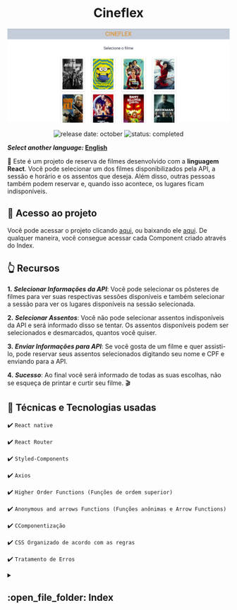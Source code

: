 <h1 align="center">Cineflex</h1>


![Project initial page](/public/images/home.png)


<p align="center">
  <img src="https://img.shields.io/badge/lançamento-outubro-blue?style=for-the-badge" alt="release date: october" />
  <img src="https://img.shields.io/badge/status-completo-brightgreen?style=for-the-badge" alt="status: completed"/>
</p>

**_Select another language:_ [English](https://github.com/daniel-bernardino747/Cineflex#readme)**

:page_facing_up: Este é um projeto de reserva de filmes desenvolvido com a **linguagem React**. Você pode selecionar um dos filmes disponibilizados pela API, a sessão e horário e os assentos que deseja. Além disso, outras pessoas também podem reservar e, quando isso acontece, os lugares ficam indisponíveis.

## :link: Acesso ao projeto

Você pode acessar o projeto clicando [aqui](https://github.com/daniel-bernardino747/Cineflex), ou baixando ele [aqui](https://github.com/daniel-bernardino747/Cineflex/archive/refs/heads/main.zip). De qualquer maneira, você consegue acessar cada Component criado através do Index.


## :point_up_2: Recursos

**1.** ***Selecionar Informações da API***: Você pode selecionar os pôsteres de filmes para ver suas respectivas sessões disponíveis e também selecionar a sessão para ver os lugares disponíveis na sessão selecionada.

**2.** ***Selecionar Assentos***: Você não pode selecionar assentos indisponíveis da API e será informado disso se tentar. Os assentos disponíveis podem ser selecionados e desmarcados, quantos você quiser.

**3.** ***Enviar Informações para API***: Se você gosta de um filme e quer assisti-lo, pode reservar seus assentos selecionados digitando seu nome e CPF e enviando para a API.

**4.** ***Sucesso***: Ao final você será informado de todas as suas escolhas, não se esqueça de printar e curtir seu filme. :clapper:


## :wrench: Técnicas e Tecnologias usadas

:heavy_check_mark: `React native`

:heavy_check_mark: `React Router`

:heavy_check_mark: `Styled-Components`

:heavy_check_mark: `Axios`

:heavy_check_mark: `Higher Order Functions (Funções de ordem superior)`

:heavy_check_mark: `Anonymous and arrows Functions (Funções anônimas e Arrow Functions)`

:heavy_check_mark: `CComponentização`

:heavy_check_mark: `CSS Organizado de acordo com as regras`

:heavy_check_mark: `Tratamento de Erros`


<details>
  <summary>
    <h2>:open_file_folder: Index</h2>
  </summary>

* **Geral:**
  * [HTML](https://github.com/daniel-bernardino747/Cineflex/blob/main/public/index.html)  
  * [index.js](https://github.com/daniel-bernardino747/Cineflex/blob/main/src/index.js)
  * [GlobalStyle Components](https://github.com/daniel-bernardino747/Cineflex/blob/main/src/GlobalStyle.js)

* **Componentes:**
  * [App](https://github.com/daniel-bernardino747/Cineflex/tree/main/src/components/App)
  * [Film](https://github.com/daniel-bernardino747/Cineflex/tree/main/src/components/Film)
  * [Forms](https://github.com/daniel-bernardino747/Cineflex/tree/main/src/components/Forms)
 
* **Páginas**
  * [ErrorPage](https://github.com/daniel-bernardino747/Cineflex/tree/main/src/Pages/ErrorPage)
  * [Home](https://github.com/daniel-bernardino747/Cineflex/tree/main/src/Pages/Home)
  * [Session](https://github.com/daniel-bernardino747/Cineflex/tree/main/src/Pages/Session)
  * [Seats](https://github.com/daniel-bernardino747/Cineflex/tree/main/src/Pages/Seats)
  * [Sucess](https://github.com/daniel-bernardino747/Cineflex/tree/main/src/Pages/Sucess)

* **Serviços**
  * [GETs Requests](https://github.com/daniel-bernardino747/Cineflex/blob/main/src/services/get.js)
  * [POSTs Requests](https://github.com/daniel-bernardino747/Cineflex/blob/main/src/services/post.js)
